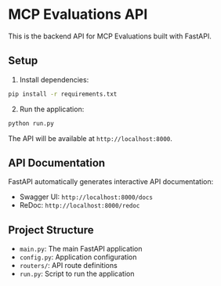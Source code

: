# MCP Evaluations API

This is the backend API for MCP Evaluations built with FastAPI.

## Setup

1. Install dependencies:
```bash
pip install -r requirements.txt
```

2. Run the application:
```bash
python run.py
```

The API will be available at `http://localhost:8000`.

## API Documentation

FastAPI automatically generates interactive API documentation:
- Swagger UI: `http://localhost:8000/docs`
- ReDoc: `http://localhost:8000/redoc`

## Project Structure

- `main.py`: The main FastAPI application
- `config.py`: Application configuration
- `routers/`: API route definitions
- `run.py`: Script to run the application 